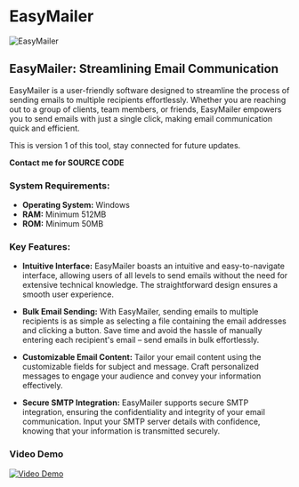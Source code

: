 # EasyMailer

![EasyMailer](https://i.ibb.co/vHBCHVC/Picture2.png)

## EasyMailer: Streamlining Email Communication

EasyMailer is a user-friendly software designed to streamline the process of sending emails to multiple recipients effortlessly. Whether you are reaching out to a group of clients, team members, or friends, EasyMailer empowers you to send emails with just a single click, making email communication quick and efficient.

This is version 1 of this tool, stay connected for future updates.

**Contact me for SOURCE CODE**

### System Requirements:

- **Operating System:** Windows
- **RAM:** Minimum 512MB
- **ROM:** Minimum 50MB

### Key Features:

- **Intuitive Interface:** EasyMailer boasts an intuitive and easy-to-navigate interface, allowing users of all levels to send emails without the need for extensive technical knowledge. The straightforward design ensures a smooth user experience.

- **Bulk Email Sending:** With EasyMailer, sending emails to multiple recipients is as simple as selecting a file containing the email addresses and clicking a button. Save time and avoid the hassle of manually entering each recipient's email – send emails in bulk effortlessly.

- **Customizable Email Content:** Tailor your email content using the customizable fields for subject and message. Craft personalized messages to engage your audience and convey your information effectively.

- **Secure SMTP Integration:** EasyMailer supports secure SMTP integration, ensuring the confidentiality and integrity of your email communication. Input your SMTP server details with confidence, knowing that your information is transmitted securely.

### Video Demo

[![Video Demo](https://img.youtube.com/vi/qt32_9uVX00/0.jpg)](https://www.youtube.com/watch?v=qt32_9uVX00)
